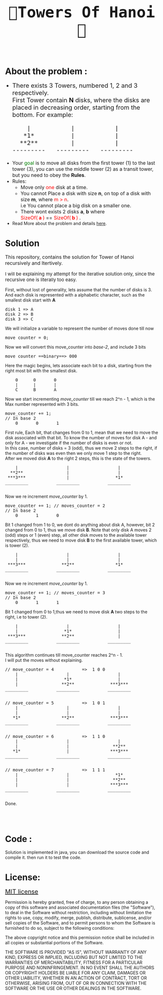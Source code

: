 <div>
    <h1 style="text-align:center;font-size:50px;font-family:monospace;">🗼Towers Of Hanoi🗼</h1>
    <br>
    <h1>About the problem :</h1>
    <ul>
        <li style="font-size:20px;">
        There exists 3 Towers, numbered 1, 2 and 3 respectively.<br>
        First Tower contain <strong>N</strong> disks, where the disks are placed in decreasing order, starting from the bottom. For example: <br> 
            <pre>
    |           |           |
   *1*          |           |
  **2**         |           | 
---------   ---------   ---------</pre>
        </li>
        <li style="font-size:16px;">
        Your <l style="color:green;">goal</l> is to move all disks from the first tower (1) to the last tower (3), you can use the middle tower (2) as a transit tower, but you need to obey the <strong>Rules</strong>.
        </li>
        <li style="font-size:16px;">
        Rules:
            <ul>
                <li>Move only <l style="color:red">one</l> disk at a time.
                </li>
                <li>You cannot Place a disk with size <strong>n</strong>, on top of a disk with size <strong>m</strong>, where <l style="color:red">m > n</l>.
                <br>i.e You cannot place a big disk on a smaller one.
                </li>
                <li>There wont exists 2 disks <Strong>a</strong>,  <Strong>b</strong> where <br><l style="color:red">SizeOf(<Strong> a </strong>) </l>== <l style="color:red">SizeOf(<Strong> b </strong>) </l>.
                </li>
            </ul>
        </li>
        <li>
        Read More about the problem and details <a href="https://en.wikipedia.org/wiki/Tower_of_Hanoi">here</a>.
        </li>
    </ul>
    <h1>Solution</h1>
    <p style="font-size:16px;">This repository, contains the solution for Tower of Hanoi recursively and Itertively.</p>
    <p style="font-size:15px;">I will be explaining my attempt for the iterative solution only, since the recursive one is literally too easy.</p>
    <div>
    First, without lost of generality, lets assume that the number of disks is 3. And each disk is represented with a alphabetic character, such as the smallest disk start with <strong>A</strong><br>
    <pre>disk 1 => A
disk 2 => B
disk 3 => C</pre>
    We will initialize a variable to represent the number of moves done till now<pre>move_counter = 0;</pre> 
    Now we will convert this move_counter into <var>base-2</var>, and include 3 bits
    <pre>move_counter ==binary==> 000</pre>
    Here the magic begins,
    lets associate each bit to a disk, starting from the right most bit with the smallest disk.
    <pre>
    0      0       0
    |      |       |
    C      B       A</pre>
    </div>
    Now we start incrementing <var>move_counter</var> till we reach 2^n - 1, which is the Max number represented with 3 bits.
    <pre>move_counter += 1;
// In base 2 
    0       0       1
</pre>
    First rule, Each bit, that changes from 0 to 1, mean that we need to move the disk associated with that bit. To know the number of moves for disk A - and only for A - we investigate if the number of disks is even or not.<br>
    In this case, number of disks = 3 (odd), thus we move 2 steps to the right,
    if the number of disks was even then we only move 1 step to the right.<br>
    After we moved disk <strong>A</strong> to the right 2 steps, this is the state of the towers.
    <pre>
    |                   |                   |
  **2**                 |                   |
 ***3***                |                  *1*
_________           _________           _________
    </pre>
    Now we re increment <var>move_counter</var> by 1.
    <pre>move_counter += 1; // moves_counter = 2
// In base 2 
    0       1       0
</pre>
    Bit 1 changed from 1 to 0, we dont do anything about disk A, however, bit 2 changed from 0 to 1, thus we move disk <strong>B</strong>. Note that only disk A moves 2 (odd) steps or 1 (even) step, all other disk moves to the available tower respectively, thus we need to move disk  <strong>B</strong> to the first available tower, which is tower (2).
        <pre>
    |                   |                   |
    |                   |                   |
 ***3***              **2**                *1*
_________           _________           _________
    </pre>
    Now we re increment <var>move_counter</var> by 1.
    <pre>move_counter += 1; // moves_counter = 3
// In base 2 
    0       1       1
</pre>
Bit 1 changed from 0 to 1,thus we need to move disk  <strong>A</strong> two steps to the right, i.e to tower (2).
        <pre>
    |                   |                   |
    |                  *1*                  |
 ***3***              **2**                 |
_________           _________           _________
    </pre>
    This algorithm continues till move_counter reaches 2^n - 1.
    <br>
    I will put the moves without explaining.
        <pre>
// move_counter = 4           =>  1 0 0
    |                   |                   |
    |                  *1*                  |
    |                 **2**              ***3***
_________           _________           _________
    </pre>
        <pre>
// move_counter = 5           =>  1 0 1
    |                   |                   |
    |                   |                   |
   *1*                **2**              ***3***
_________           _________           _________
    </pre>
            <pre>
// move_counter = 6           =>  1 1 0
    |                   |                   |
    |                   |                 **2**
   *1*                  |                ***3***
_________           _________           _________
    </pre>
            <pre>
// move_counter = 7           =>  1 1 1
    |                   |                  *1*
    |                   |                 **2**
    |                   |                ***3***
_________           _________           _________
    </pre>
    Done.
</div>
<br>
<br>
<br>
<h1>
Code :
</h1>
Solution is implemented in java, you can download the source code and compile it. then run it to test the code.

<h1>
License:
</h1>
<a href="https://opensource.org/licenses/MIT" style="font-size:20px">MIT license</a><br>

Permission is hereby granted, free of charge, to any person obtaining a copy of this software and associated documentation files (the "Software"), to deal in the Software without restriction, including without limitation the rights to use, copy, modify, merge, publish, distribute, sublicense, and/or sell copies of the Software, and to permit persons to whom the Software is furnished to do so, subject to the following conditions:

The above copyright notice and this permission notice shall be included in all copies or substantial portions of the Software.

THE SOFTWARE IS PROVIDED "AS IS", WITHOUT WARRANTY OF ANY KIND, EXPRESS OR IMPLIED, INCLUDING BUT NOT LIMITED TO THE WARRANTIES OF MERCHANTABILITY, FITNESS FOR A PARTICULAR PURPOSE AND NONINFRINGEMENT. IN NO EVENT SHALL THE AUTHORS OR COPYRIGHT HOLDERS BE LIABLE FOR ANY CLAIM, DAMAGES OR OTHER LIABILITY, WHETHER IN AN ACTION OF CONTRACT, TORT OR OTHERWISE, ARISING FROM, OUT OF OR IN CONNECTION WITH THE SOFTWARE OR THE USE OR OTHER DEALINGS IN THE SOFTWARE.
